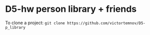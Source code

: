 # D5-hw person library + friends
To clone a project: `git clone https://github.com/victortemnov/D5-p_library`
